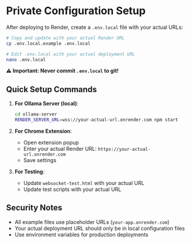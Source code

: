 # Private Configuration Setup

After deploying to Render, create a `.env.local` file with your actual URLs:

```bash
# Copy and update with your actual Render URL
cp .env.local.example .env.local

# Edit .env.local with your actual deployment URL
nano .env.local
```

**⚠️ Important: Never commit `.env.local` to git!**

## Quick Setup Commands

1. **For Ollama Server (local)**:
   ```bash
   cd ollama-server
   RENDER_SERVER_URL=wss://your-actual-url.onrender.com npm start
   ```

2. **For Chrome Extension**:
   - Open extension popup
   - Enter your actual Render URL: `https://your-actual-url.onrender.com`
   - Save settings

3. **For Testing**:
   - Update `websocket-test.html` with your actual URL
   - Update test scripts with your actual URL

## Security Notes

- All example files use placeholder URLs (`your-app.onrender.com`)
- Your actual deployment URL should only be in local configuration files
- Use environment variables for production deployments
